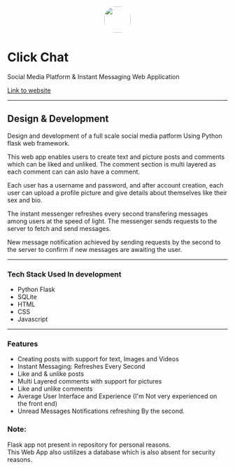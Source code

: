 <center><img src="https://hardope.pythonanywhere.com/static/icon.png" width=60 style="border-radius: 25px"></center>

# Click Chat

Social Media Platform & Instant Messaging Web Application<br>

[Link to website](https://hardope.pythonanywhere.com)

---

## Design & Development

Design and development of a full scale social media patform Using Python flask web framework.<br>

This web app enables users to create text and picture posts and comments which can be liked and unliked. The comment section is multi layered as each comment can can aslo have a comment.<br>

Each user has a username and password, and after account creation, each user can upload a profile picture and give details about themselves like their sex and bio.<br>

The instant messenger refreshes every second transfering messages among users at the speed of light. The messenger sends requests to the server to fetch and send messages.<br>

New message notification achieved by sending requests by the second to the server to confirm if new messages are awaiting the user.

---

### Tech Stack Used In development
* Python Flask
* SQLite
* HTML
* CSS
* Javascript

---

### Features
* Creating posts with support for text, Images and Videos
* Instant Messaging: Refreshes Every Second
* Like and & unlike posts
* Multi Layered comments with support for pictures
* Like and unlike comments
* Average User Interface and Experience (I'm Not very experienced on the front end)
* Unread Messages Notifications refreshing By the second.


### Note:
Flask app not present in repository for personal reasons.<br>
This Web App also ustilizes a database which is also absent for security reasons.
